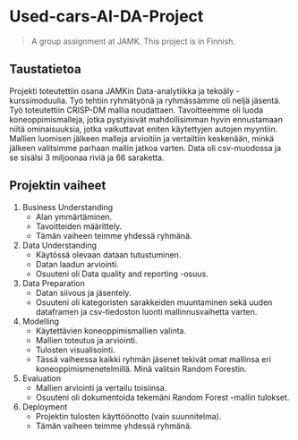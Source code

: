 # Used-cars-AI-DA-Project
> A group assignment at JAMK. This project is in Finnish.


## Taustatietoa
Projekti toteutettiin osana JAMKin Data-analytiikka ja tekoäly -kurssimoduulia. 
Työ tehtiin ryhmätyönä ja ryhmässämme oli neljä jäsentä.
Työ toteutettiin CRISP-DM mallia noudattaen.
Tavoitteemme oli luoda koneoppimismalleja, jotka pystyisivät mahdollisimman hyvin ennustamaan niitä ominaisuuksia, jotka vaikuttavat eniten käytettyjen autojen myyntiin. Mallien luomisen jälkeen malleja arvioitiin ja vertailtiin keskenään, minkä jälkeen valitsimme parhaan mallin jatkoa varten.
Data oli csv-muodossa ja se sisälsi 3 miljoonaa riviä ja 66 saraketta.


## Projektin vaiheet
  1. Business Understanding
      - Alan ymmärtäminen.
      - Tavoitteiden määrittely.
      - Tämän vaiheen teimme yhdessä ryhmänä.
  2. Data Understanding
      - Käytössä olevaan dataan tutustuminen.
      - Datan laadun arviointi.
      - Osuuteni oli Data quality and reporting -osuus.
  3. Data Preparation
      - Datan siivous ja jäsentely.
      - Osuuteni oli kategoristen sarakkeiden muuntaminen sekä uuden dataframen ja csv-tiedoston luonti mallinnusvaihetta varten.
  4. Modelling
      - Käytettävien koneoppimismallien valinta.
      - Mallien toteutus ja arviointi.
      - Tulosten visualisointi.
      - Tässä vaiheessa kaikki ryhmän jäsenet tekivät omat mallinsa eri koneoppimismenetelmillä. Minä valitsin Random Forestin.
  5. Evaluation
      - Mallien arviointi ja vertailu toisiinsa.
      - Osuuteni oli dokumentoida tekemäni Random Forest -mallin tulokset.
  6. Deployment
      - Projektin tulosten käyttöönotto (vain suunnitelma).
      - Tämän vaiheen teimme yhdessä ryhmänä.
